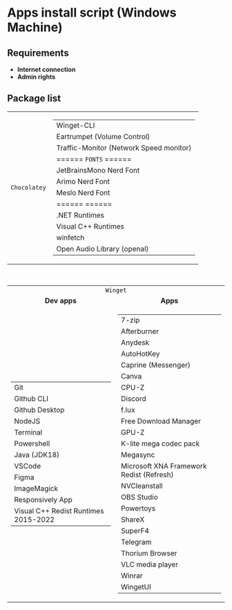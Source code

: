 # Apps install script (Windows Machine)

## Requirements

- **Internet connection**
- **Admin rights**

## Package list

<table>
 <td>
  <code>Chocolatey</code>
 </td>
 <td>
  <table>
  <tr><td>Winget-CLI</td></tr>
  <tr><td>Eartrumpet (Volume Control)</td></tr>
  <tr><td>Traffic-Monitor (Network Speed monitor)</td></tr>
  <tr><td>====== <code>FONTS</code> ======</td></tr>
  <tr><td>JetBrainsMono Nerd Font</td></tr>
  <tr><td>Arimo Nerd Font</td></tr>
  <tr><td>Meslo Nerd Font</td></tr>
  <tr><td>======  ======</td></tr>
  <tr><td>.NET Runtimes</td></tr>
  <tr><td>Visual C++ Runtimes</td></tr>
  <tr><td>winfetch</td></tr>
  <tr><td>Open Audio Library (openal)</td></tr>
  </table>
 </td>
</table>
<br>
<table>
 <td style="text-align: center;" colspan="2"><code>Winget</code></td>
 <tr style="text-align: center;">
  <td><b>Dev apps</b></td>
  <td><b>Apps</b></td>
 </tr>
 <td>
  <table>
  <tr><td>Git</td></tr>
  <tr><td>Github CLI</td></tr>
  <tr><td>Github Desktop</td></tr>
  <tr><td>NodeJS</td></tr>
  <tr><td>Terminal</td></tr>
  <tr><td>Powershell</td></tr>
  <tr><td>Java (JDK18)</td></tr>
  <tr><td>VSCode</td></tr>
  <tr><td>Figma</td></tr>
  <tr><td>ImageMagick</td></tr>
  <tr><td>Responsively App</td></tr>
  <tr><td>Visual C++ Redist Runtimes 2015-2022</td></tr>
 </table>
 <td>
 <table>
 <tr><td>7-zip</td></tr>
 <tr><td>Afterburner</td></tr>
 <tr><td>Anydesk</td></tr>
 <tr><td>AutoHotKey</td></tr>
 <tr><td>Caprine (Messenger)</td></tr>
 <tr><td>Canva</td></tr>
 <tr><td>CPU-Z</td></tr>
 <tr><td>Discord</td></tr>
 <tr><td>f.lux</td></tr>
 <tr><td>Free Download Manager</td></tr>
 <tr><td>GPU-Z</td></tr>
 <tr><td>K-lite mega codec pack</td></tr>
 <tr><td>Megasync</td></tr>
 <tr><td>Microsoft XNA Framework Redist (Refresh)</td></tr>
 <tr><td>NVCleanstall</td></tr>
 <tr><td>OBS Studio</td></tr>
 <tr><td>Powertoys</td></tr>
 <tr><td>ShareX</td></tr>
 <tr><td>SuperF4</td></tr>
 <tr><td>Telegram</td></tr>
 <tr><td>Thorium Browser</td></tr>
 <tr><td>VLC media player</td></tr>
 <tr><td>Winrar</td></tr>
 <tr><td>WingetUI</td></tr>
 </td>
  </table>
 </td>
</table>
